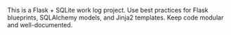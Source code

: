 <!-- Use this file to provide workspace-specific custom instructions to Copilot. For more details, visit https://code.visualstudio.com/docs/copilot/copilot-customization#_use-a-githubcopilotinstructionsmd-file -->

This is a Flask + SQLite work log project. Use best practices for Flask blueprints, SQLAlchemy models, and Jinja2 templates. Keep code modular and well-documented.
